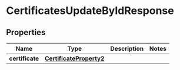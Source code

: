

# CertificatesUpdateByIdResponse


## Properties

| Name | Type | Description | Notes |
|------------ | ------------- | ------------- | -------------|
|**certificate** | [**CertificateProperty2**](CertificateProperty2.md) |  |  |




